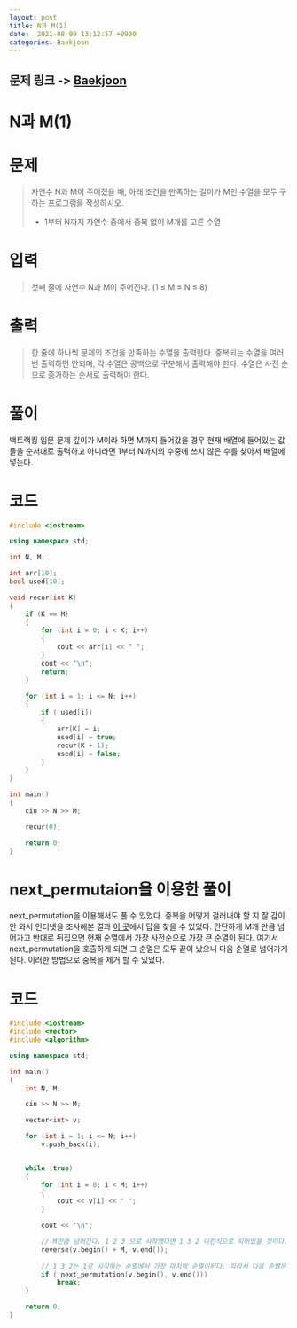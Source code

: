 ```yaml
---
layout: post
title: N과 M(1)
date:  2021-08-09 13:12:57 +0900
categories: Baekjoon
---
```


## 문제 링크 -> [Baekjoon](https://www.acmicpc.net/problem/15649)
# N과 M(1)

# 문제
> 자연수 N과 M이 주어졌을 때, 아래 조건을 만족하는 길이가 M인 수열을 모두 구하는 프로그램을 작성하시오.
> - 1부터 N까지 자연수 중에서 중복 없이 M개를 고른 수열

# 입력
> 첫째 줄에 자연수 N과 M이 주어진다. (1 ≤ M ≤ N ≤ 8)

# 출력
> 한 줄에 하나씩 문제의 조건을 만족하는 수열을 출력한다. 중복되는 수열을 여러 번 출력하면 안되며, 각 수열은 공백으로 구분해서 출력해야 한다.
수열은 사전 순으로 증가하는 순서로 출력해야 한다.

# 풀이
백트랙킹 입문 문제 깊이가 M이라 하면 M까지 들어갔을 경우 현재 배열에 들어있는 값들을 순서대로 출력하고 아니라면 1부터 N까지의 수중에 쓰지 않은 수를 찾아서 배열에 넣는다.

# 코드
```c++
#include <iostream>

using namespace std;

int N, M;

int arr[10];
bool used[10];

void recur(int K)
{
	if (K == M)
	{
		for (int i = 0; i < K; i++)
		{
			cout << arr[i] << " ";
		}
		cout << "\n";
		return;
	}

	for (int i = 1; i <= N; i++)
	{
		if (!used[i])
		{
			arr[K] = i;
			used[i] = true;
			recur(K + 1);
			used[i] = false;
		}
	}
}

int main()
{
	cin >> N >> M;

	recur(0);

	return 0;
}
```

# next_permutaion을 이용한 풀이
next_permutation을 이용해서도 풀 수 있었다. 중복을 어떻게 걸러내야 할 지 잘 감이 안 와서 인터넷을 조사해본 결과 [이 곳](https://eunchanee.tistory.com/111)에서 답을 찾을 수 있었다. 간단하게 M개 만큼 넘어가고 반대로 뒤집으면 현재 순열에서 가장 사전순으로 가장 큰 순열이 된다. 여기서 next_permutation을 호출하게 되면 그 순열은 모두 끝이 났으니 다음 순열로 넘어가게 된다. 이러한 방법으로 중복을 제거 할 수 있었다.

# 코드
```c++
#include <iostream>
#include <vector>
#include <algorithm>

using namespace std;

int main()
{
	int N, M;

	cin >> N >> M;

	vector<int> v;

	for (int i = 1; i <= N; i++)
		v.push_back(i);


	while (true)
	{
		for (int i = 0; i < M; i++)
		{
			cout << v[i] << " ";
		}

		cout << "\n";

        // M만큼 넘어간다. 1 2 3 으로 시작했다면 1 3 2 이런식으로 되어있을 것이다.
		reverse(v.begin() + M, v.end());
        
        // 1 3 2는 1로 시작하는 순열에서 가장 마지막 순열이된다. 따라서 다음 순열은 2로 시작한다.
		if (!next_permutation(v.begin(), v.end()))
			break;
	}

	return 0;
}
```